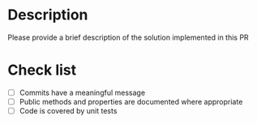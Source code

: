 # Description
Please provide a brief description of the solution implemented in this PR

# Check list

- [ ] Commits have a meaningful message
- [ ] Public methods and properties are documented where appropriate
- [ ] Code is covered by unit tests
